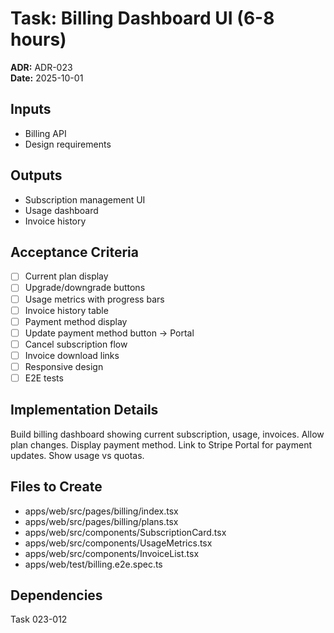 # Task: Billing Dashboard UI (6-8 hours)
**ADR:** ADR-023  
**Date:** 2025-10-01

## Inputs
- Billing API
- Design requirements

## Outputs
- Subscription management UI
- Usage dashboard
- Invoice history

## Acceptance Criteria
- [ ] Current plan display
- [ ] Upgrade/downgrade buttons
- [ ] Usage metrics with progress bars
- [ ] Invoice history table
- [ ] Payment method display
- [ ] Update payment method button → Portal
- [ ] Cancel subscription flow
- [ ] Invoice download links
- [ ] Responsive design
- [ ] E2E tests

## Implementation Details
Build billing dashboard showing current subscription, usage, invoices. Allow plan changes. Display payment method. Link to Stripe Portal for payment updates. Show usage vs quotas.

## Files to Create
- apps/web/src/pages/billing/index.tsx
- apps/web/src/pages/billing/plans.tsx
- apps/web/src/components/SubscriptionCard.tsx
- apps/web/src/components/UsageMetrics.tsx
- apps/web/src/components/InvoiceList.tsx
- apps/web/test/billing.e2e.spec.ts

## Dependencies
Task 023-012